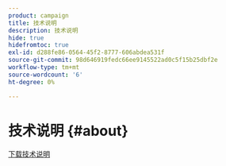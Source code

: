```yaml
---
product: campaign
title: 技术说明
description: 技术说明
hide: true
hidefromtoc: true
exl-id: d288fe86-0564-45f2-8777-606abdea531f
source-git-commit: 98d646919fedc66ee9145522ad0c5f15b25dbf2e
workflow-type: tm+mt
source-wordcount: '6'
ht-degree: 0%

---
```


# 技术说明 {#about}

[下载技术说明](guidelines.pdf)
